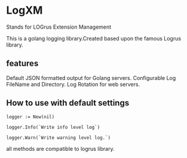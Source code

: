 # LogXM
Stands for
LOGrus Extension Management

This is a golang logging library.Created based upon the famous Logrus library.

## features
Default JSON formatted output for Golang servers.
Configurable Log FileName and Directory.
Log Rotation for web servers.

## How to use with default settings
```	
logger := New(nil)

logger.Info(`Write info level log`)

logger.Warn(`Write warning level log.`)

```

all methods are compatible to logrus library.